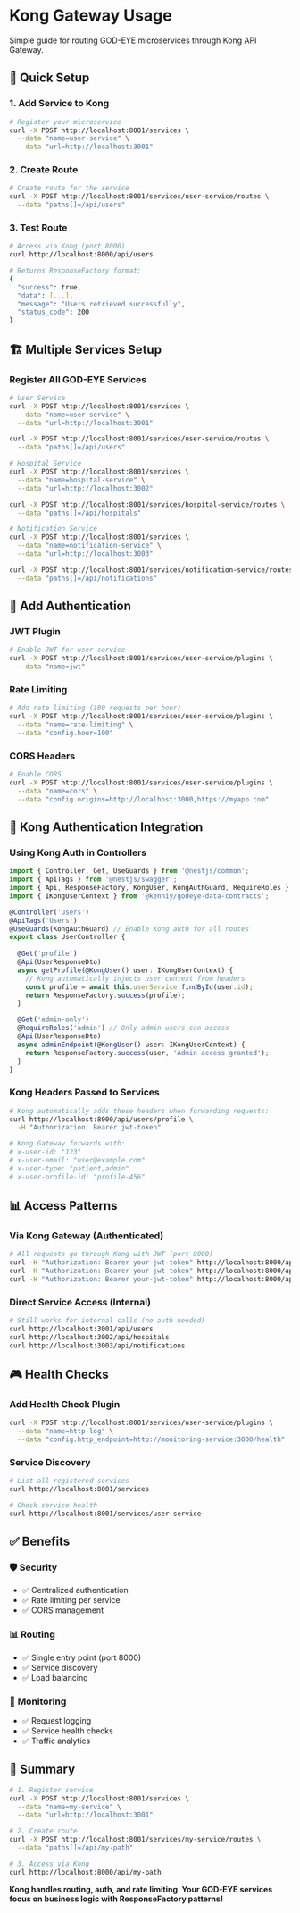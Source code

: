 # Kong Gateway Usage

Simple guide for routing GOD-EYE microservices through Kong API Gateway.

## 🎯 Quick Setup

### 1. Add Service to Kong

```bash
# Register your microservice
curl -X POST http://localhost:8001/services \
  --data "name=user-service" \
  --data "url=http://localhost:3001"
```

### 2. Create Route

```bash
# Create route for the service
curl -X POST http://localhost:8001/services/user-service/routes \
  --data "paths[]=/api/users"
```

### 3. Test Route

```bash
# Access via Kong (port 8000)
curl http://localhost:8000/api/users

# Returns ResponseFactory format:
{
  "success": true,
  "data": [...],
  "message": "Users retrieved successfully",
  "status_code": 200
}
```

## 🏗️ Multiple Services Setup

### Register All GOD-EYE Services

```bash
# User Service
curl -X POST http://localhost:8001/services \
  --data "name=user-service" \
  --data "url=http://localhost:3001"

curl -X POST http://localhost:8001/services/user-service/routes \
  --data "paths[]=/api/users"

# Hospital Service
curl -X POST http://localhost:8001/services \
  --data "name=hospital-service" \
  --data "url=http://localhost:3002"

curl -X POST http://localhost:8001/services/hospital-service/routes \
  --data "paths[]=/api/hospitals"

# Notification Service
curl -X POST http://localhost:8001/services \
  --data "name=notification-service" \
  --data "url=http://localhost:3003"

curl -X POST http://localhost:8001/services/notification-service/routes \
  --data "paths[]=/api/notifications"
```

## 🔧 Add Authentication

### JWT Plugin

```bash
# Enable JWT for user service
curl -X POST http://localhost:8001/services/user-service/plugins \
  --data "name=jwt"
```

### Rate Limiting

```bash
# Add rate limiting (100 requests per hour)
curl -X POST http://localhost:8001/services/user-service/plugins \
  --data "name=rate-limiting" \
  --data "config.hour=100"
```

### CORS Headers

```bash
# Enable CORS
curl -X POST http://localhost:8001/services/user-service/plugins \
  --data "name=cors" \
  --data "config.origins=http://localhost:3000,https://myapp.com"
```

## 🔐 Kong Authentication Integration

### Using Kong Auth in Controllers

```typescript
import { Controller, Get, UseGuards } from '@nestjs/common';
import { ApiTags } from '@nestjs/swagger';
import { Api, ResponseFactory, KongUser, KongAuthGuard, RequireRoles } from '@kenniy/godeye-data-contracts';
import { IKongUserContext } from '@kenniy/godeye-data-contracts';

@Controller('users')
@ApiTags('Users')
@UseGuards(KongAuthGuard) // Enable Kong auth for all routes
export class UserController {
  
  @Get('profile')
  @Api(UserResponseDto)
  async getProfile(@KongUser() user: IKongUserContext) {
    // Kong automatically injects user context from headers
    const profile = await this.userService.findById(user.id);
    return ResponseFactory.success(profile);
  }

  @Get('admin-only')
  @RequireRoles('admin') // Only admin users can access
  @Api(UserResponseDto)
  async adminEndpoint(@KongUser() user: IKongUserContext) {
    return ResponseFactory.success(user, 'Admin access granted');
  }
}
```

### Kong Headers Passed to Services

```bash
# Kong automatically adds these headers when forwarding requests:
curl http://localhost:8000/api/users/profile \
  -H "Authorization: Bearer jwt-token"

# Kong Gateway forwards with:
# x-user-id: "123"
# x-user-email: "user@example.com" 
# x-user-type: "patient,admin"
# x-user-profile-id: "profile-456"
```

## 📊 Access Patterns

### Via Kong Gateway (Authenticated)

```bash
# All requests go through Kong with JWT (port 8000)
curl -H "Authorization: Bearer your-jwt-token" http://localhost:8000/api/users
curl -H "Authorization: Bearer your-jwt-token" http://localhost:8000/api/hospitals  
curl -H "Authorization: Bearer your-jwt-token" http://localhost:8000/api/notifications
```

### Direct Service Access (Internal)

```bash
# Still works for internal calls (no auth needed)
curl http://localhost:3001/api/users
curl http://localhost:3002/api/hospitals
curl http://localhost:3003/api/notifications
```

## 🎮 Health Checks

### Add Health Check Plugin

```bash
curl -X POST http://localhost:8001/services/user-service/plugins \
  --data "name=http-log" \
  --data "config.http_endpoint=http://monitoring-service:3000/health"
```

### Service Discovery

```bash
# List all registered services
curl http://localhost:8001/services

# Check service health
curl http://localhost:8001/services/user-service
```

## ✅ Benefits

### 🛡️ **Security**

- ✅ Centralized authentication
- ✅ Rate limiting per service
- ✅ CORS management

### 📊 **Routing**

- ✅ Single entry point (port 8000)
- ✅ Service discovery
- ✅ Load balancing

### 🎯 **Monitoring**

- ✅ Request logging
- ✅ Service health checks
- ✅ Traffic analytics

## 🚀 Summary

```bash
# 1. Register service
curl -X POST http://localhost:8001/services \
  --data "name=my-service" \
  --data "url=http://localhost:3001"

# 2. Create route
curl -X POST http://localhost:8001/services/my-service/routes \
  --data "paths[]=/api/my-path"

# 3. Access via Kong
curl http://localhost:8000/api/my-path
```

**Kong handles routing, auth, and rate limiting. Your GOD-EYE services focus on business logic with ResponseFactory patterns!**
